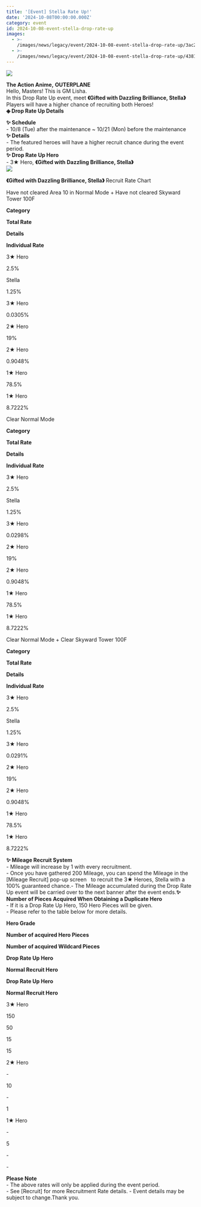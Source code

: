 ```yaml
---
title: '[Event] Stella Rate Up!'
date: '2024-10-08T00:00:00.000Z'
category: event
id: 2024-10-08-event-stella-drop-rate-up
images:
  - >-
    /images/news/legacy/event/2024-10-08-event-stella-drop-rate-up/3ac25fa176624380825758a9f99e1072.webp
  - >-
    /images/news/legacy/event/2024-10-08-event-stella-drop-rate-up/4381c126b20f4018acf8a83bd9c01c39.webp
---
```


![](/images/news/legacy/event/2024-10-08-event-stella-drop-rate-up/3ac25fa176624380825758a9f99e1072.webp)  

  
**The Action Anime,** **OUTERPLANE**  
Hello, Masters! This is GM Lisha.  
In this Drop Rate Up event, meet **《Gifted with Dazzling Brilliance, Stella》**  
Players will have a higher chance of recruiting both Heroes!  
**◈ Drop Rate Up Details**  

**✨ Schedule**  
\- 10/8 (Tue) after the maintenance ~ 10/21 (Mon) before the maintenance  
**✨ Details**   
\- The featured heroes will have a higher recruit chance during the event period.  
**✨ Drop Rate Up Hero**   
\- 3★ Hero, **《Gifted with Dazzling Brilliance, Stella》**  
![](/images/news/legacy/event/2024-10-08-event-stella-drop-rate-up/4381c126b20f4018acf8a83bd9c01c39.webp)  

**《Gifted with Dazzling Brilliance, Stella》** Recruit Rate Chart 

Have not cleared Area 10 in Normal Mode + Have not cleared Skyward Tower 100F 

**Category**

**Total Rate**

**Details**

**Individual Rate**

3★ Hero

2.5%

Stella

1.25%

3★ Hero

0.0305%

2★ Hero

19%

2★ Hero

0.9048%

1★ Hero

78.5%

1★ Hero

8.7222%

  
Clear Normal Mode  

**Category**

**Total Rate**

**Details**

**Individual Rate**

3★ Hero

2.5%

Stella

1.25%

3★ Hero

0.0298%

2★ Hero

19%

2★ Hero

0.9048%

1★ Hero

78.5%

1★ Hero

8.7222%

  
Clear Normal Mode + Clear Skyward Tower 100F 

**Category**

**Total Rate**

**Details**

**Individual Rate**

3★ Hero

2.5%

Stella

1.25%

3★ Hero

0.0291%

2★ Hero

19%

2★ Hero

0.9048%

1★ Hero

78.5%

1★ Hero

8.7222%

  
**✨ Mileage Recruit System**   
\- Mileage will increase by 1 with every recruitment.  
\- Once you have gathered 200 Mileage, you can spend the Mileage in the \[Mileage Recruit\] pop-up screen   to recruit the 3★ Heroes, Stella with a 100% guaranteed chance.- The Mileage accumulated during the Drop Rate Up event will be carried over to the next banner after the event ends.**✨ Number of Pieces Acquired When Obtaining a Duplicate Hero**  
\- If it is a Drop Rate Up Hero, 150 Hero Pieces will be given.  
\- Please refer to the table below for more details.

**Hero Grade**

**Number of acquired Hero Pieces**

**Number of acquired Wildcard Pieces**

**Drop Rate Up Hero**

**Normal Recruit Hero**

**Drop Rate Up Hero**

**Normal Recruit Hero**

3★ Hero

150

50

15

15

2★ Hero

\-

10

\-

1

1★ Hero

\-

5

\-

\-

  
**Please Note**   
\- The above rates will only be applied during the event period.   
\- See \[Recruit\] for more Recruitment Rate details. - Event details may be subject to change.Thank you.
